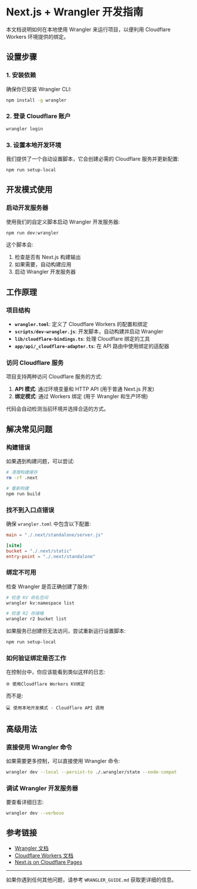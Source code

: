 # Next.js + Wrangler 开发指南

本文档说明如何在本地使用 Wrangler 来运行项目，以便利用 Cloudflare Workers 环境提供的绑定。

## 设置步骤

### 1. 安装依赖

确保你已安装 Wrangler CLI:

```bash
npm install -g wrangler
```

### 2. 登录 Cloudflare 账户

```bash
wrangler login
```

### 3. 设置本地开发环境

我们提供了一个自动设置脚本，它会创建必需的 Cloudflare 服务并更新配置:

```bash
npm run setup-local
```

## 开发模式使用

### 启动开发服务器

使用我们的自定义脚本启动 Wrangler 开发服务器:

```bash
npm run dev:wrangler
```

这个脚本会:
1. 检查是否有 Next.js 构建输出
2. 如果需要，自动构建应用
3. 启动 Wrangler 开发服务器

## 工作原理

### 项目结构

- **`wrangler.toml`**: 定义了 Cloudflare Workers 的配置和绑定
- **`scripts/dev-wrangler.js`**: 开发脚本，自动构建并启动 Wrangler
- **`lib/cloudflare-bindings.ts`**: 处理 Cloudflare 绑定的工具
- **`app/api/_cloudflare-adapter.ts`**: 在 API 路由中使用绑定的适配器

### 访问 Cloudflare 服务

项目支持两种访问 Cloudflare 服务的方式:

1. **API 模式**: 通过环境变量和 HTTP API (用于普通 Next.js 开发)
2. **绑定模式**: 通过 Workers 绑定 (用于 Wrangler 和生产环境)

代码会自动检测当前环境并选择合适的方式。

## 解决常见问题

### 构建错误

如果遇到构建问题，可以尝试:

```bash
# 清理构建缓存
rm -rf .next

# 重新构建
npm run build
```

### 找不到入口点错误

确保 `wrangler.toml` 中包含以下配置:

```toml
main = "./.next/standalone/server.js"

[site]
bucket = "./.next/static"
entry-point = "./.next/standalone"
```

### 绑定不可用

检查 Wrangler 是否正确创建了服务:

```bash
# 检查 KV 命名空间
wrangler kv:namespace list

# 检查 R2 存储桶
wrangler r2 bucket list
```

如果服务已创建但无法访问，尝试重新运行设置脚本:

```bash
npm run setup-local
```

### 如何验证绑定是否工作

在控制台中，你应该能看到类似这样的日志:

```
🌐 使用Cloudflare Workers KV绑定
```

而不是:

```
💻 使用本地开发模式 - Cloudflare API 调用
```

## 高级用法

### 直接使用 Wrangler 命令

如果需要更多控制，可以直接使用 Wrangler 命令:

```bash
wrangler dev --local --persist-to ./.wrangler/state --node-compat
```

### 调试 Wrangler 开发服务器

要查看详细日志:

```bash
wrangler dev --verbose
```

## 参考链接

- [Wrangler 文档](https://developers.cloudflare.com/workers/wrangler/)
- [Cloudflare Workers 文档](https://developers.cloudflare.com/workers/)
- [Next.js on Cloudflare Pages](https://developers.cloudflare.com/pages/framework-guides/deploy-a-nextjs-site/)

---

如果你遇到任何其他问题，请参考 `WRANGLER_GUIDE.md` 获取更详细的信息。 